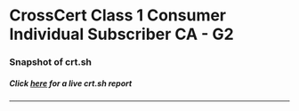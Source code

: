 # CrossCert Class 1 Consumer Individual Subscriber CA - G2
### Snapshot of crt.sh
##### Click [here](https://crt.sh/?q=F7E223C3DC48C8CCBE1A68BE583A390D86EA2F02A784F8984AAD33DDDBECC245) for a live crt.sh report

---
